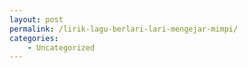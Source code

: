 ```yaml
---
layout: post
permalink: /lirik-lagu-berlari-lari-mengejar-mimpi/
categories:
    - Uncategorized
---
```


